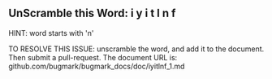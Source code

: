UnScramble this Word: i y i t l n f
----------

HINT: word starts with 'n'



TO RESOLVE THIS ISSUE: unscramble the word, and add it to the document. Then submit a pull-request.  The document URL is: 
github.com/bugmark/bugmark_docs/doc/iyitlnf_1.md
